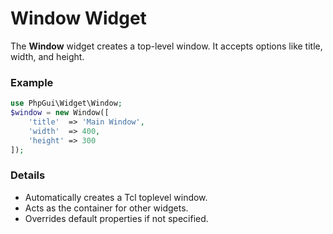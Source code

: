 # Window Widget

The **Window** widget creates a top-level window. It accepts options like title, width, and height.
  
### Example
```php
use PhpGui\Widget\Window;
$window = new Window([
    'title'  => 'Main Window',
    'width'  => 400,
    'height' => 300
]);
```

### Details
- Automatically creates a Tcl toplevel window.
- Acts as the container for other widgets.
- Overrides default properties if not specified.
